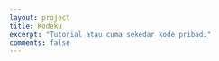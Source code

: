 ```yaml
---
layout: project
title: Kodeku
excerpt: "Tutorial atau cuma sekedar kode pribadi"
comments: false
---
```

